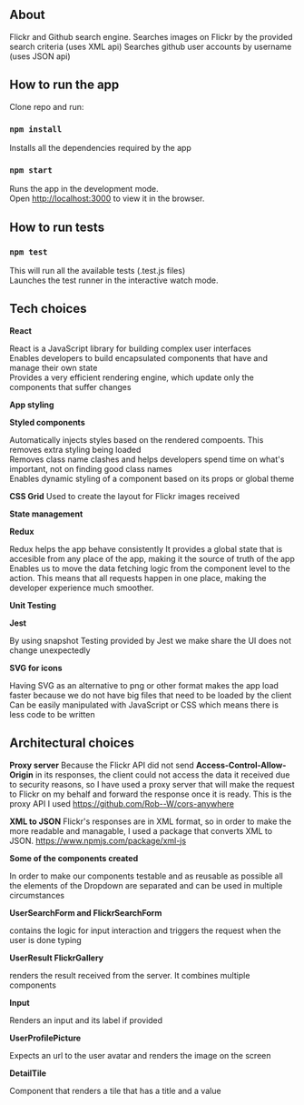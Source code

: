 ## About

Flickr and Github search engine.
Searches images on Flickr by the provided search criteria (uses XML api)
Searches github user accounts by username (uses JSON api)

## How to run the app

Clone repo and run:

### `npm install`

Installs all the dependencies required by the app

### `npm start`

Runs the app in the development mode.<br />
Open [http://localhost:3000](http://localhost:3000) to view it in the browser.

## How to run tests

### `npm test`

This will run all the available tests (.test.js files)<br />
Launches the test runner in the interactive watch mode.<br />

## Tech choices

**React**

React is a JavaScript library for building complex user interfaces<br />
Enables developers to build encapsulated components that have and manage their own state<br />
Provides a very efficient rendering engine, which update only the components that suffer changes<br />

**App styling**

**Styled components**

Automatically injects styles based on the rendered compoents. This removes extra styling being loaded<br />
Removes class name clashes and helps developers spend time on what's important, not on finding good class names<br />
Enables dynamic styling of a component based on its props or global theme<br />

**CSS Grid**
Used to create the layout for Flickr images received

**State management**

**Redux**

Redux helps the app behave consistently
It provides a global state that is accesible from any place of the app, making it the source of truth of the app<br />
Enables us to move the data fetching logic from the component level to the action. This means that all requests happen in one place, making the developer experience much smoother.<br />

**Unit Testing**

**Jest**

By using snapshot Testing provided by Jest we make share the UI does not change unexpectedly<br />

**SVG for icons**

Having SVG as an alternative to png or other format makes the app load faster because we do not have big files that need to be loaded by the client<br />
Can be easily manipulated with JavaScript or CSS which means there is less code to be written<br />

## Architectural choices

**Proxy server**
Because the Flickr API did not send **Access-Control-Allow-Origin** in its responses, the client could not access the data it received due to security reasons, so I have used a proxy server that will make the request to Flickr on my behalf and forward the response once it is ready. This is the proxy API I used https://github.com/Rob--W/cors-anywhere

**XML to JSON**
Flickr's responses are in XML format, so in order to make the more readable and managable, I used a package that converts XML to JSON. https://www.npmjs.com/package/xml-js

**Some of the components created**

In order to make our components testable and as reusable as possible all the elements of the Dropdown are separated and can be used in multiple circumstances<br />

**UserSearchForm and FlickrSearchForm**

contains the logic for input interaction and triggers the request when the user is done typing<br />

**UserResult FlickrGallery**

renders the result received from the server. It combines multiple components<br />

**Input**

Renders an input and its label if provided<br />

**UserProfilePicture**

Expects an url to the user avatar and renders the image on the screen<br />

**DetailTile**

Component that renders a tile that has a title and a value<br />
